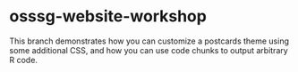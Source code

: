 # osssg-website-workshop

This branch demonstrates how you can customize a postcards theme using some additional CSS, and how you can use code chunks to output arbitrary R code.
